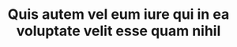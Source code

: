 ---
id: 3
image: '03.jpg'
pozition: "top"
title: "Quis autem vel eum iure qui in ea voluptate velit esse quam nihil"
category: "yoga instructor:Büşra Eroğlu"
content: "There are many variations of passages of Lorem Ipsum available the majority have suffered alteration in some form, by injected humour, or randomised don’t look even slightly believable alteration in lore ipsu.."
---